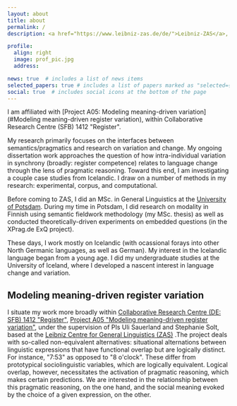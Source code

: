 ```yaml
---
layout: about
title: about
permalink: /
description: <a href="https://www.leibniz-zas.de/de/">Leibniz-ZAS</a>,  <a href="https://sfb1412.hu-berlin.de/">CRC/SFB 1412</a>. Doctoral researcher. Semantics/Pragmatics/Sociolinguistics.

profile:
  align: right
  image: prof_pic.jpg
  address:

news: true  # includes a list of news items
selected_papers: true # includes a list of papers marked as "selected={true}"
social: true  # includes social icons at the bottom of the page
---
```

I am affiliated with [Project A05: Modeling meaning-driven variation](#Modeling meaning-driven register variation), within Collaborative Research Centre (SFB) 1412 "Register".
 
My research primarily focuses on the interfaces between semantics/pragmatics and research on variation and change. My ongoing dissertation work approaches the question of how intra-individual variation in synchrony (broadly: register competence) relates to language change through the lens of pragmatic reasoning. Toward this end, I am investigating a couple case studies from Icelandic. I draw on a number of methods in my research: experimental, corpus, and computational.

Before coming to ZAS, I did an MSc. in General Linguistics at the <a href="https://www.uni-potsdam.de/en/ling/index">University of Potsdam</a>. During my time in Potsdam, I did research on modality in Finnish using semantic fieldwork methodology (my MSc. thesis) as well as conducted theoretically-driven experiments on embedded questions (in the XPrag.de ExQ project). 

These days, I work mostly on Icelandic (with ocassional forays into other North Germanic languages, as well as German). My interest in the Icelandic language began from a young age. I did my undergraduate studies at the University of Iceland, where I developed a nascent interest in language change and variation.

## Modeling meaning-driven register variation

I situate my work more broadly within <a href="https://sfb1412.hu-berlin.de/">Collaborative Research Centre (DE: SFB) 1412 "Register"</a>, <a href="https://sfb1412.hu-berlin.de/projects/a05/">Project A05 "Modeling meaning-driven register variation"</a>, under the supervision of PIs Uli Sauerland and Stephanie Solt, based at the <a href="https://www.leibniz-zas.de/en/">Leibniz Centre for General Linguistics (ZAS)</a> .The project deals with so-called non-equivalent alternatives: situational alternations between linguistic expressions that have functional overlap but are logically distinct. For instance, "7:53" as opposed to "8 o'clock". These differ from prototypical sociolinguistic variables, which are logically equivalent. Logical overlap, however, necessitates the activation of pragmatic reasoning, which makes certain predictions. We are interested in the relationship between this pragmatic reasoning, on the one hand, and the social meaning evoked by the choice of a given expression, on the other.